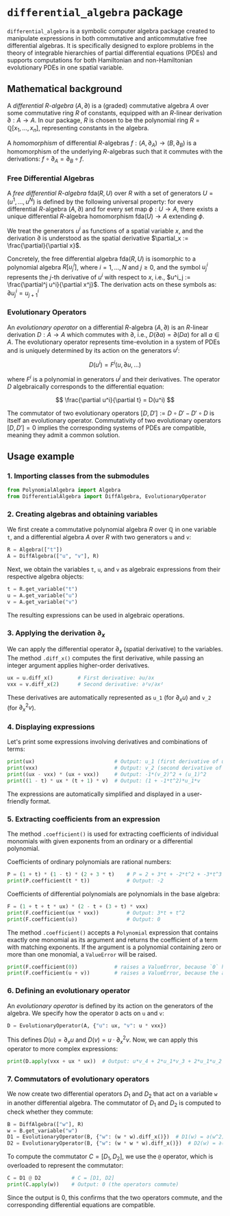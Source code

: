 # `differential_algebra` package  

`differential_algebra` is a symbolic computer algebra package created to manipulate expressions in both commutative and anticommutative free differential algebras. It is specifically designed to explore problems in the theory of integrable hierarchies of partial differential equations (PDEs) and supports computations for both Hamiltonian and non-Hamiltonian evolutionary PDEs in one spatial variable.

## Mathematical background  

A *differential* $R$-*algebra* $(A, \partial)$ is a (graded) commutative algebra $A$ over some commutative ring $R$ of constants, equipped with an $R$-linear derivation $\partial: A \to A$. In our package, $R$ is chosen to be the polynomial ring $R = \mathbb{Q}[x_1, \dots, x_n]$, representing constants in the algebra.

A *homomorphism* of differential $R$-algebras $f: (A, \partial_A) \to (B, \partial_B)$ is a homomorphism of the underlying $R$-algebras such that it commutes with the derivations: $f \circ \partial_A = \partial_B \circ f$.

### Free Differential Algebras

A *free differential* $R$-*algebra* $\mathrm{fda}(R, U)$ over $R$ with a set of generators $U = (u^1, \dots, u^N)$ is defined by the following universal property: for every differential $R$-algebra $(A, \partial)$ and for every set map $\phi: U \to A$, there exists a unique differential $R$-algebra homomorphism $\mathrm{fda}(U) \to A$ extending $\phi$. 

We treat the generators $u^i$ as functions of a spatial variable $x$, and the derivation $\partial$ is understood as the spatial derivative $\partial_x := \frac{\partial}{\partial x}$. 

Concretely, the free differential algebra $\mathrm{fda}(R, U)$ is isomorphic to a polynomial algebra $R[u^i_j]$, where $i = 1, \dots, N$ and $j \geq 0$, and the symbol $u^i_j$ represents the $j$-th derivative of $u^i$ with respect to $x$, i.e., $u^i_j := \frac{\partial^j u^i}{\partial x^j}$. The derivation acts on these symbols as: $\partial u^i_j = u^i_{j+1}$

### Evolutionary Operators

An *evolutionary operator* on a differential $R$-algebra $(A, \partial)$ is an $R$-linear derivation $D: A \to A$ which commutes with $\partial$, i.e., $D(\partial a) = \partial(Da)$ for all $a \in A$. The evolutionary operator represents time-evolution in a system of PDEs and is uniquely determined by its action on the generators $u^i$:

$$
D(u^i) = F^i(u, \partial u, \dots)
$$

where $F^i$ is a polynomial in generators $u^j$ and their derivatives. The operator $D$ algebraically corresponds to the differential equation:

$$
\frac{\partial u^i}{\partial t} = D(u^i)
$$

The commutator of two evolutionary operators $[D, D'] := D \circ D' - D' \circ D$ is itself an evolutionary operator. Commutativity of two evolutionary operators $[D, D'] = 0$ implies the corresponding systems of PDEs are compatible, meaning they admit a common solution.

## Usage example

### 1. Importing classes from the submodules

```python
from PolynomialAlgebra import Algebra
from DifferentialAlgebra import DiffAlgebra, EvolutionaryOperator
```

### 2. Creating algebras and obtaining variables

We first create a commutative polynomial algebra $R$ over $\mathbb{Q}$ in one variable `t`, and a differential algebra $A$ over $R$ with two generators `u` and `v`:

```python
R = Algebra(["t"])  
A = DiffAlgebra(["u", "v"], R)
```

Next, we obtain the variables `t`, `u`, and `v` as algebraic expressions from their respective algebra objects:

```python
t = R.get_variable("t")  
u = A.get_variable("u")  
v = A.get_variable("v")
```

The resulting expressions can be used in algebraic operations.

### 3. Applying the derivation $\partial_x$

We can apply the differential operator $\partial_x$ (spatial derivative) to the variables. The method `.diff_x()` computes the first derivative, while passing an integer argument applies higher-order derivatives.

```python
ux = u.diff_x()        # First derivative: ∂u/∂x
vxx = v.diff_x(2)      # Second derivative: ∂²v/∂x²
```

These derivatives are automatically represented as `u_1` (for $\partial_x u$) and `v_2` (for $\partial_x^2 v$).

### 4. Displaying expressions

Let's print some expressions involving derivatives and combinations of terms:

```python
print(ux)                          # Output: u_1 (first derivative of u)
print(vxx)                         # Output: v_2 (second derivative of v)
print((ux - vxx) * (ux + vxx))     # Output: -1*(v_2)^2 + (u_1)^2
print((1 - t) * ux * (t + 1) * v)  # Output: (1 + -1*t^2)*u_1*v
```

The expressions are automatically simplified and displayed in a user-friendly format.


### 5. Extracting coefficients from an expression

The method `.coefficient()` is used for extracting coefficients of individual monomials with given exponents from an ordinary or a differential polynomial.

Coefficients of ordinary polynomials are rational numbers:

```python
P = (1 + t) * (1 - t) * (2 + 3 * t)    # P = 2 + 3*t + -2*t^2 + -3*t^3
print(P.coefficient(t * t))            # Output: -2
```

Coefficients of differential polynomials are polynomials in the base algebra:

```python
F = (1 + t + t * ux) * (2 - t + (3 + t) * vxx)
print(F.coefficient(ux * vxx))         # Output: 3*t + t^2
print(F.coefficient(u))                # Output: 0
```

The method `.coefficient()` accepts a `Polynomial` expression that contains exactly one monomial as its argument and returns the coefficient of a term with matching exponents. If the argument is a polynomial containing zero or more than one monomial, a `ValueError` will be raised.

```python
print(F.coefficient(0))            # raises a ValueError, because `0` has zero monomials
print(F.coefficient(u + v))        # raises a ValueError, because the argument has more than one monomial
```

### 6. Defining an evolutionary operator

An *evolutionary operator* is defined by its action on the generators of the algebra. We specify how the operator `D` acts on `u` and `v`:

```python
D = EvolutionaryOperator(A, {"u": ux, "v": u * vxx})
```

This defines $D(u) = \partial_x u$ and $D(v) = u \cdot \partial_x^2 v$. Now, we can apply this operator to more complex expressions:

```python
print(D.apply(vxx + ux * ux))  # Output: u*v_4 + 2*u_1*v_3 + 2*u_1*u_2 + u_2*v_2
```

### 7. Commutators of evolutionary operators

We now create two differential operators $D_1$ and $D_2$ that act on a variable `w` in another differential algebra. The commutator of $D_1$ and $D_2$ is computed to check whether they commute:

```python
B = DiffAlgebra(["w"], R)  
w = B.get_variable("w")  
D1 = EvolutionaryOperator(B, {"w": (w * w).diff_x()})  # D1(w) = ∂(w^2)
D2 = EvolutionaryOperator(B, {"w": (w * w * w).diff_x()})  # D2(w) = ∂(w^3)
```

To compute the commutator $C = [D_1, D_2]$, we use the `@` operator, which is overloaded to represent the commutator:

```python
C = D1 @ D2          # C = [D1, D2]
print(C.apply(w))    # Output: 0 (the operators commute)
```

Since the output is 0, this confirms that the two operators commute, and the corresponding differential equations are compatible.